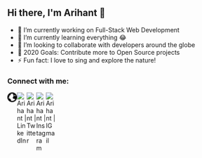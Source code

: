 ## Hi there, I'm Arihant 👋

- 🔭 I’m currently working on Full-Stack Web Development
- 🌱 I’m currently learning everything 😂
- 👯 I’m looking to collaborate with developers around the globe
- 🥅 2020 Goals: Contribute more to Open Source projects
- ⚡ Fun fact: I love to sing and explore the nature!

### Connect with me:

[<img align="left" alt="Arihant" width="22px" src="https://raw.githubusercontent.com/iconic/open-iconic/master/svg/globe.svg" />](#)
[<img align="left" alt="Arihant | LinkedIn" width="22px" src="https://cdn.jsdelivr.net/npm/simple-icons@v3/icons/linkedin.svg" />](https://www.linkedin.com/in/arihantkharai/)
[<img align="left" alt="Arihant | Twitter" width="22px" src="https://cdn.jsdelivr.net/npm/simple-icons@v3/icons/twitter.svg" />](https://twitter.com/KharaiArihant)
[<img align="left" alt="Arihant | Instagram" width="22px" src="https://cdn.jsdelivr.net/npm/simple-icons@v3/icons/instagram.svg" />](https://www.instagram.com/arihant_47/)
[<img align="left" alt="Arihant | IGmail" width="22px" src="https://cdn.jsdelivr.net/npm/simple-icons@v3/icons/gmail.svg" />](mailto:contactArihant47@gmail.com)

